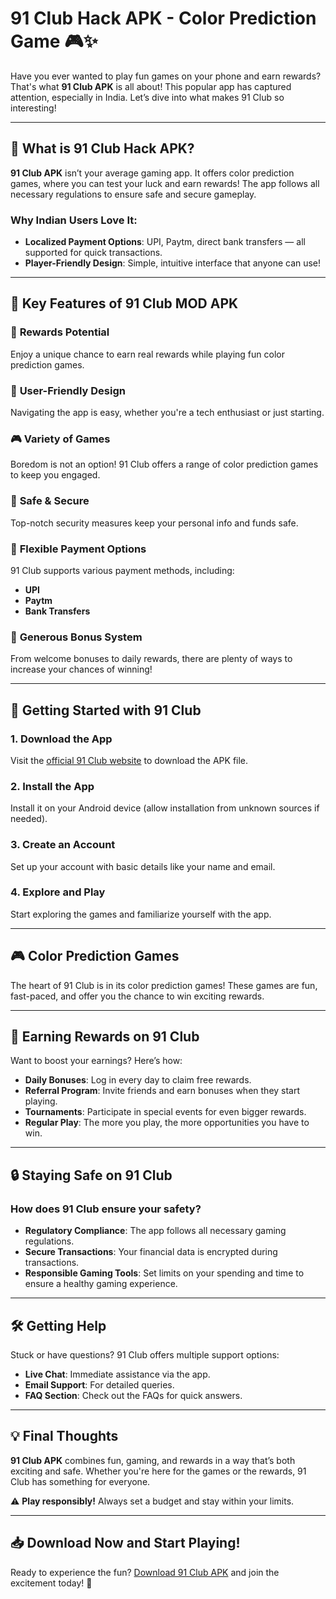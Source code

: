 # 91 Club Hack APK - Color Prediction Game 🎮✨

Have you ever wanted to play fun games on your phone and earn rewards? That's what **91 Club APK** is all about! This popular app has captured attention, especially in India. Let’s dive into what makes 91 Club so interesting!

---

## 📱 What is 91 Club Hack APK?

**91 Club APK** isn’t your average gaming app. It offers color prediction games, where you can test your luck and earn rewards! The app follows all necessary regulations to ensure safe and secure gameplay.

### Why Indian Users Love It:
- **Localized Payment Options**: UPI, Paytm, direct bank transfers — all supported for quick transactions.
- **Player-Friendly Design**: Simple, intuitive interface that anyone can use!

---

## 🎯 Key Features of 91 Club MOD APK

### 🎁 **Rewards Potential**
Enjoy a unique chance to earn real rewards while playing fun color prediction games.

### 📲 **User-Friendly Design**
Navigating the app is easy, whether you're a tech enthusiast or just starting.

### 🎮 **Variety of Games**
Boredom is not an option! 91 Club offers a range of color prediction games to keep you engaged.

### 🔐 **Safe & Secure**
Top-notch security measures keep your personal info and funds safe.

### 💸 **Flexible Payment Options**
91 Club supports various payment methods, including:
- **UPI**
- **Paytm**
- **Bank Transfers**

### 🎉 **Generous Bonus System**
From welcome bonuses to daily rewards, there are plenty of ways to increase your chances of winning!

---

## 🚀 Getting Started with 91 Club

### 1. **Download the App**
Visit the [official 91 Club website](#) to download the APK file.

### 2. **Install the App**
Install it on your Android device (allow installation from unknown sources if needed).

### 3. **Create an Account**
Set up your account with basic details like your name and email.

### 4. **Explore and Play**
Start exploring the games and familiarize yourself with the app.

---

## 🎮 Color Prediction Games

The heart of 91 Club is in its color prediction games! These games are fun, fast-paced, and offer you the chance to win exciting rewards.

---

## 💸 Earning Rewards on 91 Club

Want to boost your earnings? Here’s how:

- **Daily Bonuses**: Log in every day to claim free rewards.
- **Referral Program**: Invite friends and earn bonuses when they start playing.
- **Tournaments**: Participate in special events for even bigger rewards.
- **Regular Play**: The more you play, the more opportunities you have to win.

---

## 🔒 Staying Safe on 91 Club

### How does 91 Club ensure your safety?

- **Regulatory Compliance**: The app follows all necessary gaming regulations.
- **Secure Transactions**: Your financial data is encrypted during transactions.
- **Responsible Gaming Tools**: Set limits on your spending and time to ensure a healthy gaming experience.

---

## 🛠️ Getting Help

Stuck or have questions? 91 Club offers multiple support options:

- **Live Chat**: Immediate assistance via the app.
- **Email Support**: For detailed queries.
- **FAQ Section**: Check out the FAQs for quick answers.

---

## 💡 Final Thoughts

**91 Club APK** combines fun, gaming, and rewards in a way that’s both exciting and safe. Whether you're here for the games or the rewards, 91 Club has something for everyone.

⚠️ **Play responsibly!** Always set a budget and stay within your limits.

---

## 📥 Download Now and Start Playing!

Ready to experience the fun? [Download 91 Club APK](#) and join the excitement today! 🎉
